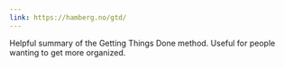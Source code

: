 ```yaml
---
link: https://hamberg.no/gtd/
---
```


Helpful summary of the Getting Things Done method. Useful for people wanting to get more organized.
